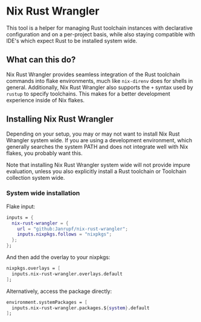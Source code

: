# Nix Rust Wrangler

This tool is a helper for managing Rust toolchain instances with declarative
configuration and on a per-project basis, while also staying compatible with IDE's
which expect Rust to be installed system wide.

## What can this do?

Nix Rust Wrangler provides seamless integration of the Rust toolchain commands into
flake environments, much like `nix-direnv` does for shells in general. Additionally,
Nix Rust Wrangler also supports the `+` syntax used by `rustup` to specify
toolchains. This makes for a better development experience inside of Nix flakes.

## Installing Nix Rust Wrangler

Depending on your setup, you may or may not want to install Nix Rust Wrangler system
wide. If you are using a development environment, which generally searches the
system PATH and does not integrate well with Nix flakes, you probably want this.

Note that installing Nix Rust Wrangler system wide will not provide impure
evaluation, unless you also explicitly install a Rust toolchain or Toolchain
collection system wide.

### System wide installation

Flake input:
```nix
inputs = {
  nix-rust-wrangler = {
    url = "github:Janrupf/nix-rust-wrangler";
    inputs.nixpkgs.follows = "nixpkgs";
  };
};
```

And then add the overlay to your nixpkgs:
```nix
nixpkgs.overlays = [
  inputs.nix-rust-wrangler.overlays.default
];
```

Alternatively, access the package directly:
```nix
environment.systemPackages = [
  inputs.nix-rust-wrangler.packages.${system}.default
];
```